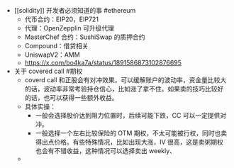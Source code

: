 - [[solidity]] 开发者必须知道的事 #ethereum
	- 代币合约：EIP20，EIP721
	- 代理：OpenZepplin 可升级代理
	- MasterChef 合约：SushiSwap 的质押合约
	- Compound：借贷相关
	- UniswapV2：AMM
	- https://x.com/bo4ka7a/status/1891586873102876695
- 关于 covered call #期权
	- coverd call 和正股会有对冲效果，可以缓解账户的波动率，资金量比较大的话，波动率非常考验持仓信心，比如涨了拿不住。如果卖的技巧比较好的话，也可以获得一些额外收益。
	- 具体实操：
		- 一般会选择股价达到阻力位置时，后续可能下跌，CC 可以一定提供对冲。
		- 一般选择一个左右比较保险的 OTM 期权，不太可能被行权，同时也卖得出点价格。有些特殊情况，比如出现大涨，IV 很高，这是卖粥期权也会有不错收益，这种情况可以选择卖出 weekly、
	-